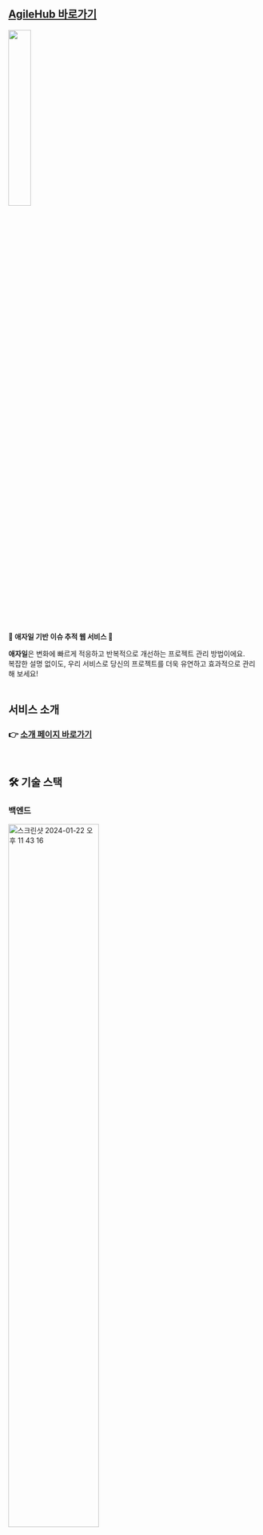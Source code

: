 

## [AgileHub 바로가기](https://www.agilehub.store)

<img src="https://github.com/AgileHub-DQ/Backend/assets/82764703/e4b936dc-2717-4bb7-b8a3-5794d9ff0c6a" width="30%">

<br>
<br>

<b> 🚀 애자일 기반 이슈 추적 웹 서비스 🚀 </b>

<b>애자일</b>은 변화에 빠르게 적응하고 반복적으로 개선하는 프로젝트 관리 방법이에요.
<br>
복잡한 설명 없이도, 우리 서비스로 당신의 프로젝트를 더욱 유연하고 효과적으로 관리해 보세요!
<br>
<br>

## 서비스 소개


### 👉 [소개 페이지 바로가기](https://github.com/AgileHub-DQ)

<br>

</div>

## 🛠️ 기술 스택

### 백엔드

<img width="60%" alt="스크린샷 2024-01-22 오후 11 43 16" src="https://github.com/AgileHub-DQ/Backend/assets/82764703/5ae46555-02d5-41e0-bf05-f9b6cdfa809e">

### 인프라

<img width="60%" alt="스크린샷 2024-01-22 오후 11 44 27" src="https://github.com/AgileHub-DQ/Backend/assets/82764703/80aa0b22-01a3-4b9d-98b9-3d569c9f1647">

<br>

## 서비스 요청 흐름도

<img width="70%" alt="스크린샷 2024-01-22 오후 11 44 27" src="https://github.com/AgileHub-DQ/Backend/assets/82764703/0ee31d45-7faa-42cd-9705-040bbc0d39ef">

## CI/CD

<img width="70%" alt="스크린샷 2024-01-22 오후 11 44 27" src="https://github.com/AgileHub-DQ/Backend/assets/82764703/161395f7-eae6-4ff0-ab98-8de072dad09d">

## 모니터링 구조도

<img width="70%" alt="스크린샷 2024-01-22 오후 11 44 27" src="https://github.com/AgileHub-DQ/Backend/assets/82764703/29bdf578-f76b-41dd-9c6f-bbc5ca9b5038">

## 프로젝트 특징

### 1. Docker 이미지를 GitHub Actions로 빌드 밎 배포하는 시간 단축 (13분 -> 5분)
[배포 하는데 걸리던 시간 13분을 5분으로 줄이기](https://babgeuleus.tistory.com/entry/%EB%B0%B0%ED%8F%AC-%ED%95%98%EB%8A%94%EB%8D%B0-%EA%B1%B8%EB%A6%AC%EB%8D%98-%EC%8B%9C%EA%B0%84-13%EB%B6%84%EC%9D%84-5%EB%B6%84%EC%9C%BC%EB%A1%9C-%EC%A4%84%EC%9D%B4%EA%B8%B0)
- 멀티스테이지 빌드 사용으로 이미지 크기 감소
- Docker 캐싱을 활용하여 빌드 시간 단축
- Gradle 빌드 옵션 최적화 (병렬 빌드 사용 및 테스트 제외)
- **성과**
    - 처음에 이미지 빌드 시 총 700MB였던 것이 적용 후 320MB로 줄어들어, 50% 이상의 용량 최적화달성
    - 배포 시간 13분에서 5분으로 단축 (약 62% 감소)
 
### 2. GitHub Actions를 활용한 CI/CD 파이프라인 구축 및 보안 문제 해결 
[self-hosted runners를 활용한 CI/CD 파이프라인 구축](https://babgeuleus.tistory.com/entry/CICD-%ED%8C%8C%EC%9D%B4%ED%94%84%EB%9D%BC%EC%9D%B8-%EA%B5%AC%EC%B6%95-Github-Actions-self-hosted-runners)
<br>
[GitHub Actions를 활용한 CI/CD 구축](https://babgeuleus.tistory.com/entry/ci-cd)
<br>
[Jenkins vs GitHub Actions](https://azure-capston.atlassian.net/wiki/x/AYAe)

- 팀원들의 CI/CD 학습 부담 경감을 위해 GitHub Actions와 Jenkins 비교 및 문서화
- GitHub Actions의 간편한 워크플로우 구축과 SSH 보안 문제 해결을 위해 self-hosted runners 도입

### 3. 개발 서버에서 간단한 에러를 신속하게 확인하고 해결
[Logback 파일 설정](https://babgeuleus.tistory.com/entry/%EC%84%9C%EB%B2%84-%EC%97%90%EB%9F%AC%EB%A5%BC-%EB%B9%A0%EB%A5%B4%EA%B2%8C-%EB%B0%9C%EA%B2%AC%ED%95%98%EA%B3%A0-%ED%95%B4%EA%B2%B0%ED%95%98%EB%8A%94-%EB%B0%A9%EB%B2%95-%EB%A1%9C%EA%B7%B8-%EB%B6%84%EC%84%9D%EC%9D%98-%ED%95%B5%EC%8B%AC)
<br>
[volume경로 잘못된 설정으로 생긴 로그 추출 못하는 문제 해결](https://babgeuleus.tistory.com/entry/%ED%8A%B8%EB%9F%AC%EB%B8%94-%EC%8A%88%ED%8C%85-docker-volume-%EC%A0%9C%EB%8C%80%EB%A1%9C-%EC%84%A4%EC%A0%95%ED%95%98%EC%9E%90)
<br>
[모니터링 구축](https://azure-capston.atlassian.net/wiki/x/FoB0Ag)
<br><br>
**[문제점]** <br>
개발 서버에서 발생한 간단한 에러조차 신속하게 확인하고 해결하는 데 어려움 <br>

**[문제 해결을 위한 접근법]** <br>
1. **vim nohup.out 실행**
  - 로그파일 생성에 예상보다 많은 시간 소요
  - 자주 ssh 세션이 멈추는 문제로 인해 결국 예외가 발생한 부분을 확인하지 못하는 어려움을 겪음
2. **서버 종료 후 java -jar 명령어로 직접 실행**
  - 서버를 종료하고 jar 파일을 직접 실행하여 예외 발생 시 로컬에서 터미널을 통해 바로 확인할 수 있게 해 에러를 해결
3. **배포를 jar파일에서 docker image로 변경**
  - 예외 발생 시 docker logs [컨테이너 ID]를 통해 컨테이너 상태와 로그를 더 쉽게 확인 가능
  - 하지만 이전 에러 기록을 찾는 것이 번거로움
4. **Logback 파일 설정**
  - Prod 서버에서 ERROR 로그 레벨 부터 로그파일 생성
  - 로그 파일의 최대 용량과 보존 기간을 매일 최대 50MB, 최대 7일 보존 기간으로 설정
5. **로키와 그라파나를 이용한 로그 모니터링**
  - 스프링 액추에이터를 이용해 로그와 JVM memory 사용률 추출
  - 프로메테우스로 JVM 메모리 사용률 pull 해서 그라파나로 시각화
  - 프롬테일에서 액추에이터에서 추출한 로그내역 로키에 push, 로키는 pull하여 그라파나로 시각화
 



<br>
<br>


## 추가정보

### 👉 [팀위키](https://azure-capston.atlassian.net/wiki/x/3IAH)

### 👉 [Backend API Swagger Link](https://api.agilehub.store/swagger-ui/index.html)

### 👉 ERD

<img width="70%" alt="스크린샷 2024-01-22 오후 11 44 27" src="https://github.com/AgileHub-DQ/Backend/assets/82764703/0f6dcc71-7dc1-4559-922a-80076ec4f64e">

### 👉 로그인 요청 흐름도

<img width="70%" alt="스크린샷 2024-01-22 오후 11 44 27" src="https://github.com/AgileHub-DQ/Backend/assets/82764703/2581aad8-8c02-4a7d-a213-6caeac67dcc9">

### 👉 이메일 인증 요청 흐름도

<img width="70%" alt="스크린샷 2024-01-22 오후 11 44 27" src="https://github.com/AgileHub-DQ/Backend/assets/82764703/7addb7b2-601c-4b4c-87c4-117abcc1ddc7">

<br>

### 👉 멤버

| <img src="https://avatars.githubusercontent.com/u/82764703?v=4" width="130" height="130"> | <img src="https://avatars.githubusercontent.com/u/68385400?v=4" width="130" height="130"> | <img src="https://avatars.githubusercontent.com/u/107299318?v=4" width="130" height="130"> | <img src ="https://avatars.githubusercontent.com/u/109426768?v=4" width="130" height="130"> | 
|:-----------------------------------------------------------------------------------------:|:-----------------------------------------------------------------------------------------:| :------------------------------------------------------------------------------------------:|:-------------------------------------------------------------------------------------------:|
|                           [BE: 김민상](https://github.com/minsang-alt)                           |                              [BE: 최재영](https://github.com/Enble)        |                              [FE: 신승혜](https://github.com/drimh)                               |                             [FE: 주원희](https://github.com/wonhee126)                       |


